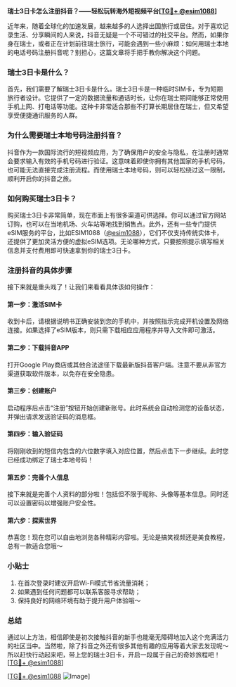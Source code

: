 **瑞士3日卡怎么注册抖音？——轻松玩转海外短视频平台[[TG💪+ @esim1088](https://t.me/s/esim1088)]**

近年来，随着全球化的加速发展，越来越多的人选择出国旅行或居住。对于喜欢记录生活、分享瞬间的人来说，抖音无疑是一个不可错过的社交平台。然而，如果你身在瑞士，或者正在计划前往瑞士旅行，可能会遇到一些小麻烦：如何用瑞士本地的电话号码注册抖音呢？别担心，这篇文章将手把手教你解决这个问题。

### 瑞士3日卡是什么？

首先，我们需要了解瑞士3日卡是什么。瑞士3日卡是一种临时SIM卡，专为短期旅行者设计。它提供了一定的数据流量和通话时长，让你在瑞士期间能够正常使用手机上网、打电话等功能。这种卡非常适合那些不打算长期居住在瑞士，但又希望享受便捷通讯服务的人群。

### 为什么需要瑞士本地号码注册抖音？

抖音作为一款国际流行的短视频应用，为了确保用户的安全与隐私，在注册时通常会要求输入有效的手机号码进行验证。这意味着即使你拥有其他国家的手机号码，也可能无法直接完成注册流程。而使用瑞士本地号码，则可以轻松绕过这一限制，顺利开启你的抖音之旅。

### 如何购买瑞士3日卡？

购买瑞士3日卡非常简单，现在市面上有很多渠道可供选择。你可以通过官方网站订购，也可以在当地机场、火车站等地找到销售点。此外，还有一些专门提供eSIM服务的平台，比如ESIM1088（[@esim1088](https://t.me/s/esim1088)），它们不仅支持传统实体卡，还提供了更加灵活方便的虚拟eSIM选项。无论哪种方式，只要按照提示填写相关信息并支付费用即可快速拿到你的瑞士3日卡。

### 注册抖音的具体步骤

接下来就是重头戏了！让我们来看看具体该如何操作：

#### 第一步：激活SIM卡
收到卡后，请根据说明书正确安装到您的手机中，并按照指示完成开机设置及网络连接。如果选择了eSIM版本，则只需下载相应应用程序并导入文件即可激活。

#### 第二步：下载抖音APP
打开Google Play商店或其他合法途径下载最新版抖音客户端。注意不要从非官方渠道获取软件版本，以免存在安全隐患。

#### 第三步：创建账户
启动程序后点击“注册”按钮开始创建新账号。此时系统会自动检测您的设备状态，并弹出请求发送验证码的消息框。

#### 第四步：输入验证码
将刚刚收到的短信内包含的六位数字填入对应位置，然后点击下一步继续。此时您已经成功绑定了瑞士本地号码！

#### 第五步：完善个人信息
接下来就是完善个人资料的部分啦！包括但不限于昵称、头像等基本信息。同时还可以设置密码以增强账户安全性。

#### 第六步：探索世界
恭喜您！现在您可以自由地浏览各种精彩内容啦。无论是搞笑视频还是美食教程，总有一款适合您哦～

### 小贴士
1. 在首次登录时建议开启Wi-Fi模式节省流量消耗；
2. 如果遇到任何问题都可以联系客服寻求帮助；
3. 保持良好的网络环境有助于提升用户体验哦～

### 总结

通过以上方法，相信即使是初次接触抖音的新手也能毫无障碍地加入这个充满活力的社区当中。当然啦，除了抖音之外还有很多其他有趣的应用等着大家去发现呢～所以赶快行动起来吧，带上您的瑞士3日卡，开启一段属于自己的奇妙旅程吧！[[TG💪+ @esim1088](https://t.me/s/esim1088)] 

[[TG💪+ @esim1088](https://t.me/s/esim1088) ![Image](https://i.postimg.cc/4NQfJmqS/Snipaste-2025-05-13-00-14-12.png)]